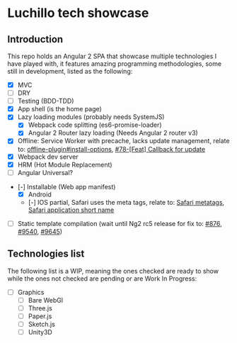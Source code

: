 # Luchillo tech showcase

## Introduction

This repo holds an Angular 2 SPA that showcase multiple technologies I have played with, it features amazing programming methodologies, some still in development, listed as the following:

- [x] MVC
- [ ] DRY
- [ ] Testing (BDD-TDD)
- [x] App shell (is the home page)
- [x] Lazy loading modules (probably needs SystemJS)
  - [x] Webpack code splitting (es6-promise-loader)
  - [x] Angular 2 Router lazy loading (Needs Angular 2 router v3)
- [x] Offline: Service Worker with precache, lacks update management, relate to: [offline-plugin#install-options](https://github.com/NekR/offline-plugin#install-options), [#78-\[Feat\] Callback for update](https://github.com/NekR/offline-plugin/issues/78#issuecomment-228763974)
- [x] Webpack dev server
- [x] HRM (Hot Module Replacement)
- [ ] Angular Universal?
- [-] Installable (Web app manifest)
  - [x] Android
  - [-] IOS partial, Safari uses the meta tags, relate to: [Safari metatags](https://developer.apple.com/library/safari/documentation/AppleApplications/Reference/SafariHTMLRef/Articles/MetaTags.html), [Safari application short name](http://stackoverflow.com/questions/3400741/setting-home-screen-icon-name-for-mobile-safari)
- [ ] Static template compilation (wait until Ng2 rc5 release for fix to: [#876](https://github.com/mgechev/angular2-seed/pull/876), [#9540](https://github.com/angular/angular/issues/9540), [#9645](https://github.com/angular/angular/issues/9645))

## Technologies list

The following list is a WIP, meaning the ones checked are ready to show while the ones not checked are pending or are Work In Progress:

- [ ] Graphics
  - [ ] Bare WebGl
  - [ ] Three.js
  - [ ] Paper.js
  - [ ] Sketch.js
  - [ ] Unity3D
